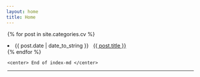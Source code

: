 ```yaml
---
layout: home
title: Home
---
```

<div style="margin-left:3px">
  <div class="w3-container w3-blue">


{% for post in site.categories.cv %}
 <li>   <span>{{ post.date | date_to_string }}</span>
              &nbsp; <a href="{{ post.url }}"> {{ post.title }}</a>
 </li>
{% endfor %}



    <center> End of index-md </center>
<hr>

</div>
</div>
